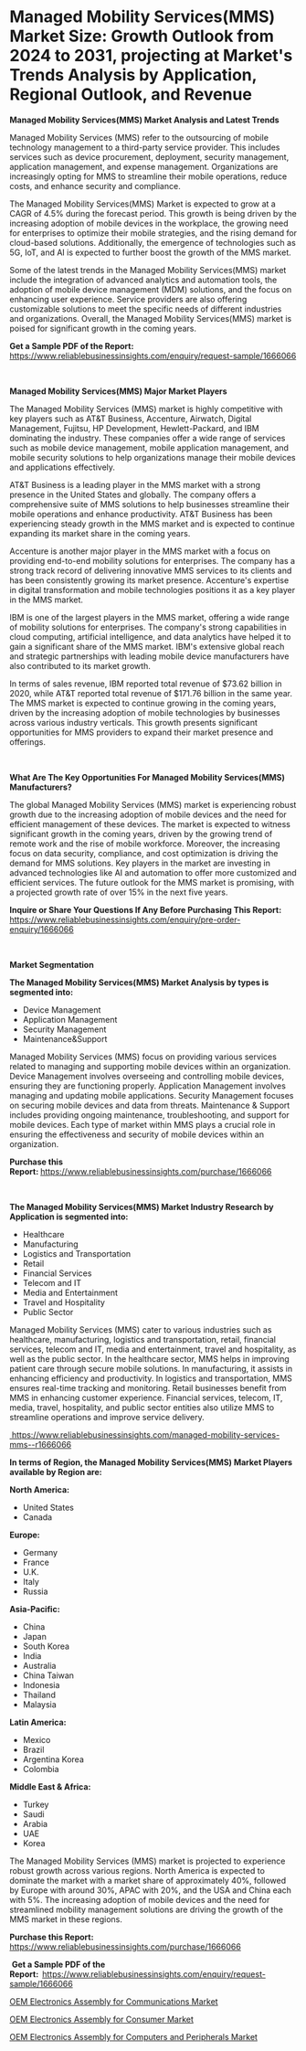<p><h1>Managed Mobility Services(MMS) Market Size: Growth Outlook from 2024 to 2031, projecting at Market's Trends Analysis by Application, Regional Outlook, and Revenue</h1></p><p><strong>Managed Mobility Services(MMS) Market Analysis and Latest Trends</strong></p>
<p><p>Managed Mobility Services (MMS) refer to the outsourcing of mobile technology management to a third-party service provider. This includes services such as device procurement, deployment, security management, application management, and expense management. Organizations are increasingly opting for MMS to streamline their mobile operations, reduce costs, and enhance security and compliance.</p><p>The Managed Mobility Services(MMS) Market is expected to grow at a CAGR of 4.5% during the forecast period. This growth is being driven by the increasing adoption of mobile devices in the workplace, the growing need for enterprises to optimize their mobile strategies, and the rising demand for cloud-based solutions. Additionally, the emergence of technologies such as 5G, IoT, and AI is expected to further boost the growth of the MMS market.</p><p>Some of the latest trends in the Managed Mobility Services(MMS) market include the integration of advanced analytics and automation tools, the adoption of mobile device management (MDM) solutions, and the focus on enhancing user experience. Service providers are also offering customizable solutions to meet the specific needs of different industries and organizations. Overall, the Managed Mobility Services(MMS) market is poised for significant growth in the coming years.</p></p>
<p><strong>Get a Sample PDF of the Report:&nbsp;</strong> <a href="https://www.reliablebusinessinsights.com/enquiry/request-sample/1666066">https://www.reliablebusinessinsights.com/enquiry/request-sample/1666066</a></p>
<p>&nbsp;</p>
<p><strong>Managed Mobility Services(MMS) Major Market Players</strong></p>
<p><p>The Managed Mobility Services (MMS) market is highly competitive with key players such as AT&T Business, Accenture, Airwatch, Digital Management, Fujitsu, HP Development, Hewlett-Packard, and IBM dominating the industry. These companies offer a wide range of services such as mobile device management, mobile application management, and mobile security solutions to help organizations manage their mobile devices and applications effectively.</p><p>AT&T Business is a leading player in the MMS market with a strong presence in the United States and globally. The company offers a comprehensive suite of MMS solutions to help businesses streamline their mobile operations and enhance productivity. AT&T Business has been experiencing steady growth in the MMS market and is expected to continue expanding its market share in the coming years.</p><p>Accenture is another major player in the MMS market with a focus on providing end-to-end mobility solutions for enterprises. The company has a strong track record of delivering innovative MMS services to its clients and has been consistently growing its market presence. Accenture's expertise in digital transformation and mobile technologies positions it as a key player in the MMS market.</p><p>IBM is one of the largest players in the MMS market, offering a wide range of mobility solutions for enterprises. The company's strong capabilities in cloud computing, artificial intelligence, and data analytics have helped it to gain a significant share of the MMS market. IBM's extensive global reach and strategic partnerships with leading mobile device manufacturers have also contributed to its market growth.</p><p>In terms of sales revenue, IBM reported total revenue of $73.62 billion in 2020, while AT&T reported total revenue of $171.76 billion in the same year. The MMS market is expected to continue growing in the coming years, driven by the increasing adoption of mobile technologies by businesses across various industry verticals. This growth presents significant opportunities for MMS providers to expand their market presence and offerings.</p></p>
<p>&nbsp;</p>
<p><strong>What Are The Key Opportunities For Managed Mobility Services(MMS) Manufacturers?</strong></p>
<p><p>The global Managed Mobility Services (MMS) market is experiencing robust growth due to the increasing adoption of mobile devices and the need for efficient management of these devices. The market is expected to witness significant growth in the coming years, driven by the growing trend of remote work and the rise of mobile workforce. Moreover, the increasing focus on data security, compliance, and cost optimization is driving the demand for MMS solutions. Key players in the market are investing in advanced technologies like AI and automation to offer more customized and efficient services. The future outlook for the MMS market is promising, with a projected growth rate of over 15% in the next five years.</p></p>
<p><strong>Inquire or Share Your Questions If Any Before Purchasing This Report:</strong> <a href="https://www.reliablebusinessinsights.com/enquiry/pre-order-enquiry/1666066">https://www.reliablebusinessinsights.com/enquiry/pre-order-enquiry/1666066</a></p>
<p>&nbsp;</p>
<p><strong>Market Segmentation</strong></p>
<p><strong>The Managed Mobility Services(MMS) Market Analysis by types is segmented into:</strong></p>
<p><ul><li>Device Management</li><li>Application Management</li><li>Security Management</li><li>Maintenance&Support</li></ul></p>
<p><p>Managed Mobility Services (MMS) focus on providing various services related to managing and supporting mobile devices within an organization. Device Management involves overseeing and controlling mobile devices, ensuring they are functioning properly. Application Management involves managing and updating mobile applications. Security Management focuses on securing mobile devices and data from threats. Maintenance & Support includes providing ongoing maintenance, troubleshooting, and support for mobile devices. Each type of market within MMS plays a crucial role in ensuring the effectiveness and security of mobile devices within an organization.</p></p>
<p><strong>Purchase this Report:&nbsp;</strong><a href="https://www.reliablebusinessinsights.com/purchase/1666066">https://www.reliablebusinessinsights.com/purchase/1666066</a></p>
<p>&nbsp;</p>
<p><strong>The Managed Mobility Services(MMS) Market Industry Research by Application is segmented into:</strong></p>
<p><ul><li>Healthcare</li><li>Manufacturing</li><li>Logistics and Transportation</li><li>Retail</li><li>Financial Services</li><li>Telecom and IT</li><li>Media and Entertainment</li><li>Travel and Hospitality</li><li>Public Sector</li></ul></p>
<p><p>Managed Mobility Services (MMS) cater to various industries such as healthcare, manufacturing, logistics and transportation, retail, financial services, telecom and IT, media and entertainment, travel and hospitality, as well as the public sector. In the healthcare sector, MMS helps in improving patient care through secure mobile solutions. In manufacturing, it assists in enhancing efficiency and productivity. In logistics and transportation, MMS ensures real-time tracking and monitoring. Retail businesses benefit from MMS in enhancing customer experience. Financial services, telecom, IT, media, travel, hospitality, and public sector entities also utilize MMS to streamline operations and improve service delivery.</p></p>
<p><a href="https://www.reliablebusinessinsights.com/managed-mobility-services-mms--r1666066">&nbsp;https://www.reliablebusinessinsights.com/managed-mobility-services-mms--r1666066</a></p>
<p><strong>In terms of Region, the Managed Mobility Services(MMS) Market Players available by Region are:</strong></p>
<p>
    <p> <strong> North America: </strong>
        <ul>
            <li>United States</li>
            <li>Canada</li>
        </ul>
        </p> 
    <p> <strong> Europe: </strong>
        <ul>
            <li>Germany</li>
            <li>France</li>
            <li>U.K.</li>
            <li>Italy</li>
            <li>Russia</li>
        </ul>
        </p> 
    <p> <strong> Asia-Pacific: </strong>
        <ul>
            <li>China</li>
            <li>Japan</li>
            <li>South Korea</li>
            <li>India</li>
            <li>Australia</li>
            <li>China Taiwan</li>
            <li>Indonesia</li>
            <li>Thailand</li>
            <li>Malaysia</li>
        </ul>
        </p> 
    <p> <strong> Latin America: </strong>
        <ul>
            <li>Mexico</li>
            <li>Brazil</li>
            <li>Argentina Korea</li>
            <li>Colombia</li>
        </ul>
        </p> 
    <p> <strong> Middle East & Africa: </strong>
        <ul>
            <li>Turkey</li>
            <li>Saudi</li>
            <li>Arabia</li>
            <li>UAE</li>
            <li>Korea</li>
        </ul>
    </p>
    </p>
<p><p>The Managed Mobility Services (MMS) market is projected to experience robust growth across various regions. North America is expected to dominate the market with a market share of approximately 40%, followed by Europe with around 30%, APAC with 20%, and the USA and China each with 5%. The increasing adoption of mobile devices and the need for streamlined mobility management solutions are driving the growth of the MMS market in these regions.</p></p>
<p><strong>Purchase this Report: </strong><a href="https://www.reliablebusinessinsights.com/purchase/1666066">https://www.reliablebusinessinsights.com/purchase/1666066</a></p>
<p>&nbsp;<strong>Get a Sample PDF of the Report:&nbsp;&nbsp;</strong><a href="https://www.reliablebusinessinsights.com/enquiry/request-sample/1666066">https://www.reliablebusinessinsights.com/enquiry/request-sample/1666066</a></p>
<p><strong></strong></p>
<p><p><a href="https://github.com/RichRobinson5/Market-Research-Report-List-6/blob/main/oem-electronics-assembly-for-communications-market.md">OEM Electronics Assembly for Communications Market</a></p><p><a href="https://github.com/julyju69/Market-Research-Report-List-4/blob/main/oem-electronics-assembly-for-consumer-market.md">OEM Electronics Assembly for Consumer Market</a></p><p><a href="https://github.com/gdfhhhj/Market-Research-Report-List-5/blob/main/oem-electronics-assembly-for-computers-and-peripherals-market.md">OEM Electronics Assembly for Computers and Peripherals Market</a></p></p>